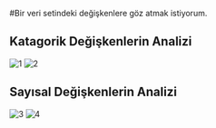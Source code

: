 #Bir veri setindeki değişkenlere göz atmak istiyorum.

## Katagorik Değişkenlerin Analizi ##

![1](https://user-images.githubusercontent.com/101973346/163737961-2bb1cb14-b8bb-4e7c-b359-aaf02c5c2417.png)
![2](https://user-images.githubusercontent.com/101973346/163737963-7d79a8e1-9a7e-4552-9911-ac694f26c3ad.png)


## Sayısal Değişkenlerin Analizi ##

![3](https://user-images.githubusercontent.com/101973346/163738023-cfc2a1b6-60d1-4ec7-a7ff-781c69da1f54.png)
![4](https://user-images.githubusercontent.com/101973346/163738030-c04b24f3-99cb-4a97-8874-1d7adf84e2c0.png)

